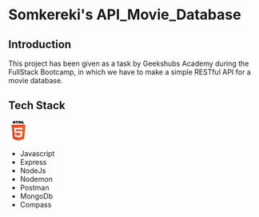 # Somkereki's API_Movie_Database

## Introduction
This project has been given as a task by Geekshubs Academy during the FullStack Bootcamp, in which we have to make a simple RESTful API for a movie database.

## Tech Stack

<p align="left">
    <a href="https://www.w3.org/html/" target="_blank"> 
        <img src="https://raw.githubusercontent.com/devicons/devicon/master/icons/html5/html5-original-wordmark.svg" alt="html5 Logo" width="40" height="40"/> 
    </a> 
</p>

- Javascript
- Express
- NodeJs
- Nodemon
- Postman
- MongoDb
- Compass

